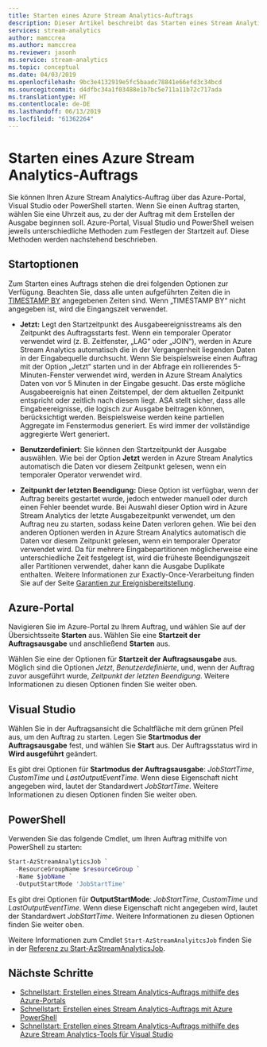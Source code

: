 ```yaml
---
title: Starten eines Azure Stream Analytics-Auftrags
description: Dieser Artikel beschreibt das Starten eines Stream Analytics-Auftrags.
services: stream-analytics
author: mamccrea
ms.author: mamccrea
ms.reviewer: jasonh
ms.service: stream-analytics
ms.topic: conceptual
ms.date: 04/03/2019
ms.openlocfilehash: 9bc3e4132919e5fc5baadc78841e66efd3c34bcd
ms.sourcegitcommit: d4dfbc34a1f03488e1b7bc5e711a11b72c717ada
ms.translationtype: HT
ms.contentlocale: de-DE
ms.lasthandoff: 06/13/2019
ms.locfileid: "61362264"
---
```

# <a name="how-to-start-an-azure-stream-analytics-job"></a>Starten eines Azure Stream Analytics-Auftrags

Sie können Ihren Azure Stream Analytics-Auftrag über das Azure-Portal, Visual Studio oder PowerShell starten. Wenn Sie einen Auftrag starten, wählen Sie eine Uhrzeit aus, zu der der Auftrag mit dem Erstellen der Ausgabe beginnen soll. Azure-Portal, Visual Studio und PowerShell weisen jeweils unterschiedliche Methoden zum Festlegen der Startzeit auf. Diese Methoden werden nachstehend beschrieben.

## <a name="start-options"></a>Startoptionen
Zum Starten eines Auftrags stehen die drei folgenden Optionen zur Verfügung. Beachten Sie, dass alle unten aufgeführten Zeiten die in [TIMESTAMP BY](https://docs.microsoft.com/stream-analytics-query/timestamp-by-azure-stream-analytics) angegebenen Zeiten sind. Wenn „TIMESTAMP BY“ nicht angegeben ist, wird die Eingangszeit verwendet.
* **Jetzt:** Legt den Startzeitpunkt des Ausgabeereignisstreams als den Zeitpunkt des Auftragsstarts fest. Wenn ein temporaler Operator verwendet wird (z. B. Zeitfenster, „LAG“ oder „JOIN“), werden in Azure Stream Analytics automatisch die in der Vergangenheit liegenden Daten in der Eingabequelle durchsucht. Wenn Sie beispielsweise einen Auftrag mit der Option „Jetzt“ starten und in der Abfrage ein rollierendes 5-Minuten-Fenster verwendet wird, werden in Azure Stream Analytics Daten von vor 5 Minuten in der Eingabe gesucht.
Das erste mögliche Ausgabeereignis hat einen Zeitstempel, der dem aktuellen Zeitpunkt entspricht oder zeitlich nach diesem liegt. ASA stellt sicher, dass alle Eingabeereignisse, die logisch zur Ausgabe beitragen können, berücksichtigt werden. Beispielsweise werden keine partiellen Aggregate im Fenstermodus generiert. Es wird immer der vollständige aggregierte Wert generiert.

* **Benutzerdefiniert**: Sie können den Startzeitpunkt der Ausgabe auswählen. Wie bei der Option **Jetzt** werden in Azure Stream Analytics automatisch die Daten vor diesem Zeitpunkt gelesen, wenn ein temporaler Operator verwendet wird. 

* **Zeitpunkt der letzten Beendigung:** Diese Option ist verfügbar, wenn der Auftrag bereits gestartet wurde, jedoch entweder manuell oder durch einen Fehler beendet wurde. Bei Auswahl dieser Option wird in Azure Stream Analytics der letzte Ausgabezeitpunkt verwendet, um den Auftrag neu zu starten, sodass keine Daten verloren gehen. Wie bei den anderen Optionen werden in Azure Stream Analytics automatisch die Daten vor diesem Zeitpunkt gelesen, wenn ein temporaler Operator verwendet wird. Da für mehrere Eingabepartitionen möglicherweise eine unterschiedliche Zeit festgelegt ist, wird die früheste Beendigungszeit aller Partitionen verwendet, daher kann die Ausgabe Duplikate enthalten. Weitere Informationen zur Exactly-Once-Verarbeitung finden Sie auf der Seite [Garantien zur Ereignisbereitstellung](https://docs.microsoft.com/stream-analytics-query/event-delivery-guarantees-azure-stream-analytics).


## <a name="azure-portal"></a>Azure-Portal

Navigieren Sie im Azure-Portal zu Ihrem Auftrag, und wählen Sie auf der Übersichtsseite **Starten** aus. Wählen Sie eine **Startzeit der Auftragsausgabe** und anschließend **Starten** aus.

Wählen Sie eine der Optionen für **Startzeit der Auftragsausgabe** aus. Möglich sind die Optionen *Jetzt*, *Benutzerdefinierte*, und, wenn der Auftrag zuvor ausgeführt wurde, *Zeitpunkt der letzten Beendigung*. Weitere Informationen zu diesen Optionen finden Sie weiter oben.

## <a name="visual-studio"></a>Visual Studio

Wählen Sie in der Auftragsansicht die Schaltfläche mit dem grünen Pfeil aus, um den Auftrag zu starten. Legen Sie **Startmodus der Auftragsausgabe** fest, und wählen Sie **Start** aus. Der Auftragsstatus wird in **Wird ausgeführt** geändert.

Es gibt drei Optionen für **Startmodus der Auftragsausgabe**: *JobStartTime*, *CustomTime* und *LastOutputEventTime*. Wenn diese Eigenschaft nicht angegeben wird, lautet der Standardwert *JobStartTime*. Weitere Informationen zu diesen Optionen finden Sie weiter oben.


## <a name="powershell"></a>PowerShell

Verwenden Sie das folgende Cmdlet, um Ihren Auftrag mithilfe von PowerShell zu starten:

```powershell
Start-AzStreamAnalyticsJob `
  -ResourceGroupName $resourceGroup `
  -Name $jobName `
  -OutputStartMode 'JobStartTime'
```

Es gibt drei Optionen für **OutputStartMode**: *JobStartTime*, *CustomTime* und *LastOutputEventTime*. Wenn diese Eigenschaft nicht angegeben wird, lautet der Standardwert *JobStartTime*. Weitere Informationen zu diesen Optionen finden Sie weiter oben.

Weitere Informationen zum Cmdlet `Start-AzStreamAnalyitcsJob` finden Sie in der [Referenz zu Start-AzStreamAnalyticsJob](/powershell/module/az.streamanalytics/start-azstreamanalyticsjob).

## <a name="next-steps"></a>Nächste Schritte

* [Schnellstart: Erstellen eines Stream Analytics-Auftrags mithilfe des Azure-Portals](stream-analytics-quick-create-portal.md)
* [Schnellstart: Erstellen eines Stream Analytics-Auftrags mit Azure PowerShell](stream-analytics-quick-create-powershell.md)
* [Schnellstart: Erstellen eines Stream Analytics-Auftrags mithilfe des Azure Stream Analytics-Tools für Visual Studio](stream-analytics-quick-create-vs.md)
